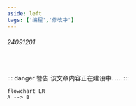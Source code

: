 ```yaml
---
aside: left
tags: ['编程','修改中']
---
```

 
###### 24091201
 
<br/>
 
::: danger <Badge type='warning'>警告</Badge>
该文章内容正在建设中......
:::


```mermaid
flowchart LR
A --> B
```